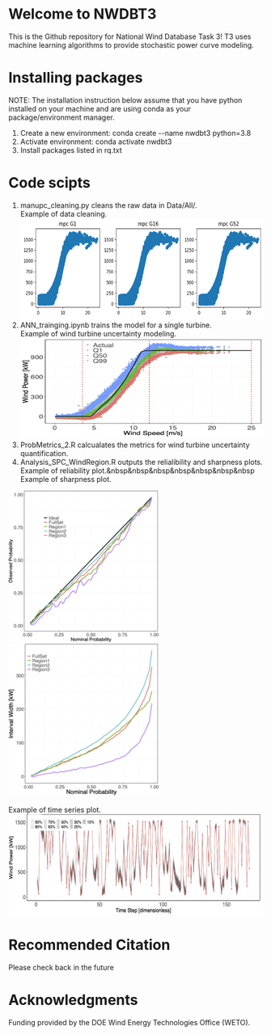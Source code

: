 # Welcome to NWDBT3
This is the Github repository for National Wind Database Task 3! T3 uses machine learning algorithms to provide stochastic power curve modeling.
# Installing packages
NOTE: The installation instruction below assume that you have python installed on your machine and are using conda as your package/environment manager.
1. Create a new environment: conda create --name nwdbt3 python=3.8  
2. Activate environment: conda activate nwdbt3  
3. Install packages listed in rq.txt
# Code scipts
1. manupc_cleaning.py cleans the raw data in Data/All/.<br>
   Example of data cleaning.<br>
   <img src="/images/data_clean.png" width="600" height="200" alt="Alt text">
3. ANN_trainging.ipynb trains the model for a single turbine.<br>
   Example of wind turbine uncertainty modeling.<br>
   <img src="/images/modeling_results.png" width="600" height="200" alt="Alt text">
5. ProbMetrics_2.R calcualates the metrics for wind turbine uncertainty quantification.
6. Analysis_SPC_WindRegion.R outputs the relialibility and sharpness plots.<br>
Example of reliability plot.&nbsp&nbsp&nbsp&nbsp&nbsp&nbsp&nbsp Example of sharpness plot.
<div>
  <img src="/images/reliability.png" width="300" height="300" alt="First Image">
  <img src="/images/sharpness.png" width="300" height="300" alt="Second Image">
</div><br>
   Example of time series plot.<br>
   <img src="/images/TS.png" width="600" height="200" alt="Alt text"><br>
   
# Recommended Citation
Please check back in the future
# Acknowledgments
Funding provided by the DOE Wind Energy Technologies Office (WETO).

